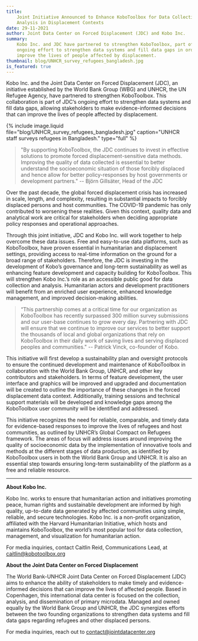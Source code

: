 ```yaml
---
title:
    Joint Initiative Announced to Enhance KoboToolbox for Data Collection and
    Analysis in Displacement Contexts
date: 29-11-2021
author: Joint Data Center on Forced Displacement (JDC) and Kobo Inc.
summary:
    Kobo Inc. and JDC have partnered to strengthen KoboToolbox, part of JDC’s
    ongoing effort to strengthen data systems and fill data gaps in order to
    improve the lives of people affected by displacement.
thumbnail: blog/UNHCR_survey_refugees_bangladesh.jpg
is_featured: true
---
```


Kobo Inc. and the Joint Data Center on Forced Displacement (JDC), an initiative
established by the World Bank Group (WBG) and UNHCR, the UN Refugee Agency, have
partnered to strengthen KoboToolbox. This collaboration is part of JDC’s ongoing
effort to strengthen data systems and fill data gaps, allowing stakeholders to
make evidence-informed decisions that can improve the lives of people affected
by displacement.

{% include image.liquid file="blog/UNHCR_survey_refugees_bangladesh.jpg" caption="UNHCR staff surveys refugees in Bangladesh." type="full" %}

> "By supporting KoboToolbox, the JDC continues to invest in effective solutions
> to promote forced displacement-sensitive data methods. Improving the quality
> of data collected is essential to better understand the socioeconomic
> situation of those forcibly displaced and hence allow for better
> policy-responses by host governments or development partners." -- Björn
> Gillsäter, Head of the JDC

Over the past decade, the global forced displacement crisis has increased in
scale, length, and complexity, resulting in substantial impacts to forcibly
displaced persons and host communities. The COVID-19 pandemic has only
contributed to worsening these realities. Given this context, quality data and
analytical work are critical for stakeholders when deciding appropriate policy
responses and operational approaches.

Through this joint initiative, JDC and Kobo Inc. will work together to help
overcome these data issues. Free and easy-to-use data platforms, such as
KoboToolbox, have proven essential in humanitarian and displacement settings,
providing access to real-time information on the ground for a broad range of
stakeholders. Therefore, the JDC is investing in the development of Kobo’s
governance and long-term sustainability as well as enhancing feature development
and capacity building for KoboToolbox. This will strengthen Kobo Inc.’s role as
an accessible public good for data collection and analysis. Humanitarian actors
and development practitioners will benefit from an enriched user experience,
enhanced knowledge management, and improved decision-making abilities.

> “This partnership comes at a critical time for our organization as KoboToolbox
> has recently surpassed 300 million survey submissions and our user-base
> continues to grow every day. Partnering with JDC will ensure that we continue
> to improve our services to better support the thousands of local and global
> organizations that rely on KoboToolbox in their daily work of saving lives and
> serving displaced peoples and communities." -- Patrick Vinck, co-founder of
> Kobo.

This initiative will first develop a sustainability plan and oversight protocols
to ensure the continued development and maintenance of KoboToolbox in
collaboration with the World Bank Group, UNHCR, and other key contributors and
stakeholders. In terms of feature development, the user interface and graphics
will be improved and upgraded and documentation will be created to outline the
importance of these changes in the forced displacement data context.
Additionally, training sessions and technical support materials will be
developed and knowledge gaps among the KoboToolbox user community will be
identified and addressed.

This initiative recognizes the need for reliable, comparable, and timely data
for evidence-based responses to improve the lives of refugees and host
communities, as outlined by UNHCR’s Global Compact on Refugees framework. The
areas of focus will address issues around improving the quality of socioeconomic
data by the implementation of innovative tools and methods at the different
stages of data production, as identified by KoboToolbox users in both the World
Bank Group and UNHCR. It is also an essential step towards ensuring long-term
sustainability of the platform as a free and reliable resource.

---

**About Kobo Inc.**

Kobo Inc. works to ensure that humanitarian action and initiatives promoting
peace, human rights and sustainable development are informed by high quality,
up-to-date data generated by affected communities using simple, reliable, and
secure technologies. Kobo Inc. is a non-profit organization, affiliated with the
Harvard Humanitarian Initiative, which hosts and maintains KoboToolbox, the
world’s most popular tool for data collection, management, and visualization for
humanitarian action.

For media inquiries, contact Caitlin Reid, Communications Lead, at
[caitlin@kobotoolbox.org](mailto:caitlin@kobotoolbox.org)

**About the Joint Data Center on Forced Displacement**

The World Bank-UNHCR Joint Data Center on Forced Displacement (JDC) aims to
enhance the ability of stakeholders to make timely and evidence-informed
decisions that can improve the lives of affected people. Based in Copenhagen,
this international data center is focused on the collection, analysis, and
dissemination of primary microdata. Managed and owned equally by the World Bank
Group and UNHCR, the JDC synergizes efforts between the two founding
organizations to strengthen data systems and fill data gaps regarding refugees
and other displaced persons.

For media inquiries, reach out to
[contact@jointdatacenter.org](mailto:contact@jointdatacenter.org)
